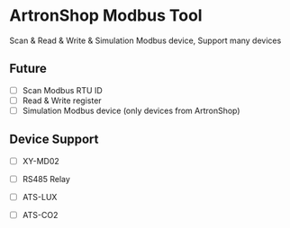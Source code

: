 # ArtronShop Modbus Tool

Scan & Read & Write & Simulation Modbus device, Support many devices

## Future

 - [ ] Scan Modbus RTU ID
 - [ ] Read & Write register
 - [ ] Simulation Modbus device (only devices from ArtronShop)

## Device Support

 - [ ] XY-MD02
 - [ ] RS485 Relay
 - [ ] ATS-LUX
 - [ ] ATS-CO2


